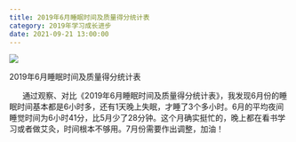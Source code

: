 ```yaml
---
title: 2019年6月睡眠时间及质量得分统计表
category: 2019年学习成长进步
date: 2021-09-21 13:00:00
---
```


![](https://markdown-1301532546.cos.ap-guangzhou.myqcloud.com/peipei_blog/20210921145426.jpeg)  

2019年6月睡眠时间及质量得分统计表

      通过观察、对比《2019年6月睡眠时间及质量得分统计表》，我发现6月份的睡眠时间基本都是6小时多，还有1天晚上失眠，才睡了3个多小时。6月的平均夜间睡觉时间为6小时41分，比5月少了28分钟。这个月确实挺忙的，晚上都在看书学习或者做艾灸，时间根本不够用。7月份需要作出调整，加油！